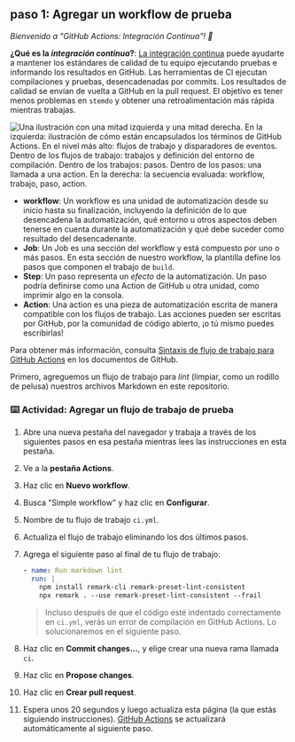 <!--
  Elige 3-5 pasos para tu curso.
  ¡El primer paso siempre es el más difícil, así que elige algo fácil!
  Enlaza a docs.github.com para explicaciones adicionales.
  ¡Anima a los usuarios a abrir nuevas pestañas para los pasos!
-->

## paso 1: Agregar un workflow de prueba

_Bienvenido a "GitHub Actions: Integración Continua"! :wave:_

**¿Qué es la _integración continua_?**: [La integración continua](https://es.wikipedia.org/wiki/Integración_continua) puede ayudarte a mantener los estándares de calidad de tu equipo ejecutando pruebas e informando los resultados en GitHub. Las herramientas de CI ejecutan compilaciones y pruebas, desencadenadas por commits. Los resultados de calidad se envían de vuelta a GitHub en la pull request. El objetivo es tener menos problemas en `stemdo` y obtener una retroalimentación más rápida mientras trabajas.

![Una ilustración con una mitad izquierda y una mitad derecha. En la izquierda: ilustración de cómo están encapsulados los términos de GitHub Actions. En el nivel más alto: flujos de trabajo y disparadores de eventos. Dentro de los flujos de trabajo: trabajos y definición del entorno de compilación. Dentro de los trabajos: pasos. Dentro de los pasos: una llamada a una action. En la derecha: la secuencia evaluada: workflow, trabajo, paso, action.](https://user-images.githubusercontent.com/6351798/88589835-f5ce0900-d016-11ea-8c8a-0e7d7907c713.png)


- **workflow**: Un workflow es una unidad de automatización desde su inicio hasta su finalización, incluyendo la definición de lo que desencadena la automatización, qué entorno u otros aspectos deben tenerse en cuenta durante la automatización y qué debe suceder como resultado del desencadenante.
- **Job**: Un Job es una sección del workflow y está compuesto por uno o más pasos. En esta sección de nuestro workflow, la plantilla define los pasos que componen el trabajo de `build`.
- **Step**: Un paso representa un _efecto_ de la automatización. Un paso podría definirse como una Action de GitHub u otra unidad, como imprimir algo en la consola.
- **Action**: Una action es una pieza de automatización escrita de manera compatible con los flujos de trabajo. Las acciones pueden ser escritas por GitHub, por la comunidad de código abierto, ¡o tú mismo puedes escribirlas!


Para obtener más información, consulta [Sintaxis de flujo de trabajo para GitHub Actions](https://docs.github.com/actions/using-workflows/workflow-syntax-for-github-actions) en los documentos de GitHub.

Primero, agreguemos un flujo de trabajo para _lint_ (limpiar, como un rodillo de pelusa) nuestros archivos Markdown en este repositorio.


### :keyboard: Actividad: Agregar un flujo de trabajo de prueba

1. Abre una nueva pestaña del navegador y trabaja a través de los siguientes pasos en esa pestaña mientras lees las instrucciones en esta pestaña.
1. Ve a la **pestaña Actions**.
1. Haz clic en **Nuevo workflow**.
1. Busca "Simple workflow" y haz clic en **Configurar**.
1. Nombre de tu flujo de trabajo `ci.yml`.
1. Actualiza el flujo de trabajo eliminando los dos últimos pasos.
1. Agrega el siguiente paso al final de tu flujo de trabajo:


   ```yml
   - name: Run markdown lint
     run: |
       npm install remark-cli remark-preset-lint-consistent
       npx remark . --use remark-preset-lint-consistent --frail
   ```

   > Incluso después de que el código esté indentado correctamente en `ci.yml`, verás un error de compilación en GitHub Actions. Lo solucionaremos en el siguiente paso.


1. Haz clic en **Commit changes...**, y elige crear una nueva rama llamada `ci`.
1. Haz clic en **Propose changes**.
1. Haz clic en **Crear pull request**.
1. Espera unos 20 segundos y luego actualiza esta página (la que estás siguiendo instrucciones). [GitHub Actions](https://docs.github.com/actions) se actualizará automáticamente al siguiente paso.
